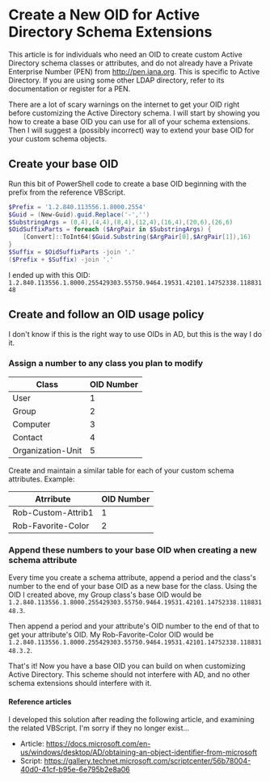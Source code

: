 # Create a New OID for Active Directory Schema Extensions
This article is for individuals who need an OID to create custom Active Directory schema classes or attributes, and do not already have a Private Enterprise Number (PEN) from http://pen.iana.org. This is specific to Active Directory. If you are using some other LDAP directory, refer to its documentation or register for a PEN.

There are a lot of scary warnings on the internet to get your OID right before customizing the Active Directory schema. I will start by showing you how to create a base OID you can use for all of your schema extensions. Then I will suggest a (possibly incorrect) way to extend your base OID for your custom schema objects.

## Create your base OID
Run this bit of PowerShell code to create a base OID beginning with the prefix from the reference VBScript.

```powershell
$Prefix = '1.2.840.113556.1.8000.2554'
$Guid = (New-Guid).guid.Replace('-','')
$SubstringArgs = (0,4),(4,4),(8,4),(12,4),(16,4),(20,6),(26,6)
$OidSuffixParts = foreach ($ArgPair in $SubstringArgs) {
    [Convert]::ToInt64($Guid.Substring($ArgPair[0],$ArgPair[1]),16)
}
$Suffix = $OidSuffixParts -join '.'
($Prefix + $Suffix) -join '.'
```

I ended up with this OID: `1.2.840.113556.1.8000.255429303.55750.9464.19531.42101.14752338.11883148`

## Create and follow an OID usage policy
I don't know if this is the right way to use OIDs in AD, but this is the way I do it.

### Assign a number to any class you plan to modify

| Class | OID Number |
|-------|------------|
| User | 1 |
| Group | 2 |
| Computer | 3 |
| Contact | 4 |
| Organization-Unit | 5 |

Create and maintain a similar table for each of your custom schema attributes. Example:

| Atrribute | OID Number |
|-------|------------|
| Rob-Custom-Attrib1 | 1 |
| Rob-Favorite-Color | 2 |

### Append these numbers to your base OID when creating a new schema attribute

Every time you create a schema attribute, append a period and the class's number to the end of your base OID as a new base for the class. Using the OID I created above, my Group class's base OID would be `1.2.840.113556.1.8000.255429303.55750.9464.19531.42101.14752338.11883148.3`.

Then append a period and your attribute's OID number to the end of that to get your attribute's OID. My Rob-Favorite-Color OID would be `1.2.840.113556.1.8000.255429303.55750.9464.19531.42101.14752338.11883148.3.2`.

That's it! Now you have a base OID you can build on when customizing Active Directory. This scheme should not interfere with AD, and no other schema extensions should interfere with it.

#### Reference articles
I developed this solution after reading the following article, and examining the related VBScript. I'm sorry if they no longer exist...

* Article: https://docs.microsoft.com/en-us/windows/desktop/AD/obtaining-an-object-identifier-from-microsoft
* Script: https://gallery.technet.microsoft.com/scriptcenter/56b78004-40d0-41cf-b95e-6e795b2e8a06